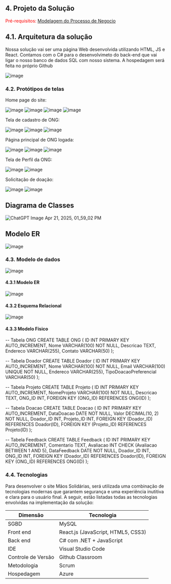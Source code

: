 ## 4. Projeto da Solução

<span style="color:red">Pré-requisitos: <a href="03-Modelagem do Processo de Negocio.md"> Modelagem do Processo de Negocio</a></span>

## 4.1. Arquitetura da solução


Nossa solução vai ser uma página Web desenvolvida utilizando HTML, JS e React. Contamos com o C# para o desenvolvimeto do back-end que vai ligar o nosso banco de dados SQL com nosso sistema. A hospedagem será feita no próprio Github
 
![image](https://github.com/user-attachments/assets/606a5dfb-132e-4f1e-bd91-e84100e24cc5)

 

### 4.2. Protótipos de telas

Home page do site:

![image](https://github.com/user-attachments/assets/9b5058cc-a0c2-426a-ac85-3e4de02e1c6f)
![image](https://github.com/user-attachments/assets/58188d91-f59e-48ca-bf39-31fa9ba3d988)
![image](https://github.com/user-attachments/assets/ef3a861e-2587-4ded-8853-63fb40cf48b5)
![image](https://github.com/user-attachments/assets/8591c93b-80eb-4bd7-b342-ef31c607c19e)

Tela de cadastro de ONG:

![image](https://github.com/user-attachments/assets/b071b3a5-0ea2-4157-9608-a7282b7447c9)
![image](https://github.com/user-attachments/assets/fdd8b9c2-fad5-4f3e-88fc-3106be2595ac)
![image](https://github.com/user-attachments/assets/00973dbf-81ca-4ebd-a9b4-2e373a5418c5)

Página principal de ONG logada:

![image](https://github.com/user-attachments/assets/4f1446cd-130a-439c-ba38-b416cea6a30f)
![image](https://github.com/user-attachments/assets/3414a357-b0fe-4234-b4dd-6ce6cb197a62)
![image](https://github.com/user-attachments/assets/2bb35b80-4d74-4d18-9fd6-1cdd97dae0d5)

Tela de Perfil da ONG:

![image](https://github.com/user-attachments/assets/e8a4dc3c-d870-4951-b865-d554b8cfd939)
![image](https://github.com/user-attachments/assets/bf18bc33-97d5-400a-b268-eb6d3088cd19)

Solicitação de doação:

![image](https://github.com/user-attachments/assets/3e8ef73e-6a42-4445-b85f-4e0e0025fe1b)
![image](https://github.com/user-attachments/assets/2c483fe8-ce50-4ebc-93cc-96dc1a5f9c86)

## Diagrama de Classes

![ChatGPT Image Apr 21, 2025, 01_59_02 PM](https://github.com/user-attachments/assets/d3de306d-4acf-4aaa-a950-24113a965c04)

## Modelo ER

![image](https://github.com/user-attachments/assets/11e0f161-5c01-40ac-b6c1-c884b12a419a)

### 4.3. Modelo de dados

![image](https://github.com/user-attachments/assets/982c9988-f6c0-4eb5-b707-3aed82783dbc)

#### 4.3.1 Modelo ER


![image](https://github.com/user-attachments/assets/11e0f161-5c01-40ac-b6c1-c884b12a419a)


#### 4.3.2 Esquema Relacional

![image](https://github.com/user-attachments/assets/340bfbf2-2ed4-4a3c-ad7a-d4a64763587b)


#### 4.3.3 Modelo Físico

-- Tabela ONG
CREATE TABLE ONG (
    ID INT PRIMARY KEY AUTO_INCREMENT,
    Nome VARCHAR(100) NOT NULL,
    Descricao TEXT,
    Endereco VARCHAR(255),
    Contato VARCHAR(50)
);

-- Tabela Doador
CREATE TABLE Doador (
    ID INT PRIMARY KEY AUTO_INCREMENT,
    Nome VARCHAR(100) NOT NULL,
    Email VARCHAR(100) UNIQUE NOT NULL,
    Endereco VARCHAR(255),
    TipoDoacaoPreferencial VARCHAR(50)
);

-- Tabela Projeto
CREATE TABLE Projeto (
    ID INT PRIMARY KEY AUTO_INCREMENT,
    NomeProjeto VARCHAR(100) NOT NULL,
    Descricao TEXT,
    ONG_ID INT,
    FOREIGN KEY (ONG_ID) REFERENCES ONG(ID)
);

-- Tabela Doacao
CREATE TABLE Doacao (
    ID INT PRIMARY KEY AUTO_INCREMENT,
    DataDoacao DATE NOT NULL,
    Valor DECIMAL(10, 2) NOT NULL,
    Doador_ID INT,
    Projeto_ID INT,
    FOREIGN KEY (Doador_ID) REFERENCES Doador(ID),
    FOREIGN KEY (Projeto_ID) REFERENCES Projeto(ID)
);

-- Tabela Feedback
CREATE TABLE Feedback (
    ID INT PRIMARY KEY AUTO_INCREMENT,
    Comentario TEXT,
    Avaliacao INT CHECK (Avaliacao BETWEEN 1 AND 5),
    DataFeedback DATE NOT NULL,
    Doador_ID INT,
    ONG_ID INT,
    FOREIGN KEY (Doador_ID) REFERENCES Doador(ID),
    FOREIGN KEY (ONG_ID) REFERENCES ONG(ID)
);




### 4.4. Tecnologias

Para desenvolver o site Mãos Solidárias, será utilizada uma combinação de tecnologias modernas que garantem segurança e uma experiência inutitiva e clara para o usuário final. A seguir, estão listadas todas as tecnologias envolvidas na implementação da solução:


| **Dimensão**   | **Tecnologia**  |
| ---            | ---             |
| SGBD           | MySQL           |
| Front end      | React.js (JavaScript, HTML5, CSS3)    |
| Back end       | C# com .NET + JavaScript |
|IDE| Visual Studio Code|
| Controle de Versão         | Github Classroom    |
| Metodologia | Scrum |
|Hospedagem | Azure |

